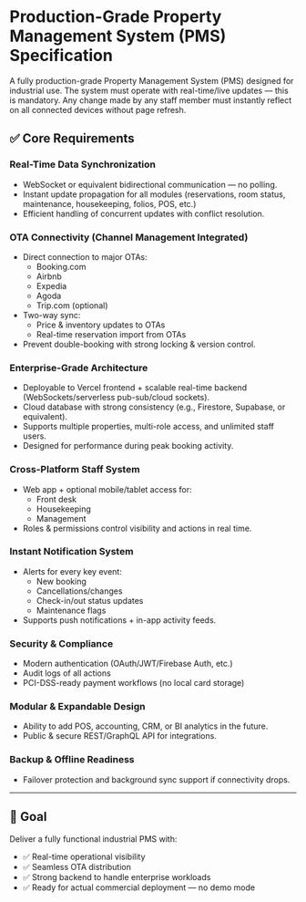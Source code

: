 # Production-Grade Property Management System (PMS) Specification

A fully production-grade Property Management System (PMS) designed for industrial use. The system must operate with real-time/live updates — this is mandatory. Any change made by any staff member must instantly reflect on all connected devices without page refresh.

## ✅ Core Requirements

### Real-Time Data Synchronization

- WebSocket or equivalent bidirectional communication — no polling.
- Instant update propagation for all modules (reservations, room status, maintenance, housekeeping, folios, POS, etc.)
- Efficient handling of concurrent updates with conflict resolution.

### OTA Connectivity (Channel Management Integrated)

- Direct connection to major OTAs:
  - Booking.com
  - Airbnb
  - Expedia
  - Agoda
  - Trip.com (optional)
- Two-way sync:
  - Price & inventory updates to OTAs
  - Real-time reservation import from OTAs
- Prevent double-booking with strong locking & version control.

### Enterprise-Grade Architecture

- Deployable to Vercel frontend + scalable real-time backend (WebSockets/serverless pub-sub/cloud sockets).
- Cloud database with strong consistency (e.g., Firestore, Supabase, or equivalent).
- Supports multiple properties, multi-role access, and unlimited staff users.
- Designed for performance during peak booking activity.

### Cross-Platform Staff System

- Web app + optional mobile/tablet access for:
  - Front desk
  - Housekeeping
  - Management
- Roles & permissions control visibility and actions in real time.

### Instant Notification System

- Alerts for every key event:
  - New booking
  - Cancellations/changes
  - Check-in/out status updates
  - Maintenance flags
- Supports push notifications + in-app activity feeds.

### Security & Compliance

- Modern authentication (OAuth/JWT/Firebase Auth, etc.)
- Audit logs of all actions
- PCI-DSS-ready payment workflows (no local card storage)

### Modular & Expandable Design

- Ability to add POS, accounting, CRM, or BI analytics in the future.
- Public & secure REST/GraphQL API for integrations.

### Backup & Offline Readiness

- Failover protection and background sync support if connectivity drops.

---

## 🎯 Goal

Deliver a fully functional industrial PMS with:

- ✅ Real-time operational visibility
- ✅ Seamless OTA distribution
- ✅ Strong backend to handle enterprise workloads
- ✅ Ready for actual commercial deployment — no demo mode
